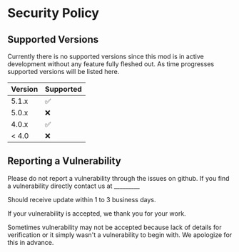 # Security Policy

## Supported Versions

Currently there is no supported versions since this mod is in active development without any feature fully fleshed out.
As time progresses supported versions will be listed here.

| Version | Supported          |
| ------- | ------------------ |
| 5.1.x   | :white_check_mark: |
| 5.0.x   | :x:                |
| 4.0.x   | :white_check_mark: |
| < 4.0   | :x:                |

## Reporting a Vulnerability

Please do not report a vulnerability through the issues on github. If you find a vulnerability directly contact us at _________

Should receive update within 1 to 3 business days.

If your vulnerability is accepted, we thank you for your work.

Sometimes vulnerability may not be accepted because lack of details for verification or it simply wasn't a vulnerability to begin with. We apologize for this in advance.
